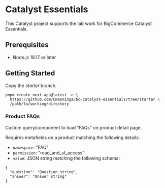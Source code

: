 # Catalyst Essentials

This Catalyst project supports the lab work for BigCommerce Catalyst Essentials.

## Prerequisites

* Node.js 18.17 or later

## Getting Started

Copy the _starter_ branch.

```
pnpm create next-app@latest -e \
  https://github.com/CNanninga/bc-catalyst-essentials/tree/starter \
  /path/to/working/directory
```

### Product FAQs

Custom query/component to load "FAQs" on product detail page.

Requires metafields on a product matching the following details:

* `namespace`: "FAQ"
* `permission`: "read_and_sf_access"
* `value`: JSON string matching the following schema:

```
{
  "question": "Question string",
  "answer": "Answer string"
}
```
